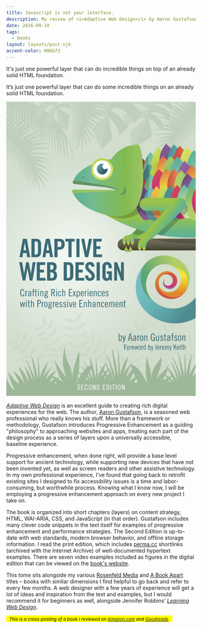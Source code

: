 ```yaml
---
title: Javascript is not your interface.
description: My review of <i>Adaptive Web Design</i> by Aaron Gustafson
date: 2016-09-10
tags:
  - books
layout: layouts/post.njk
accent-color: 006b73
---
```


It's just one powerful layer that can do incredible things on top of an already solid HTML foundation.

<p class="lede">It&rsquo;s just one powerful layer that can do some incredible things on an already solid HTML&nbsp;foundation.</p>

<a href="http://adaptivewebdesign.info/"><img class="book" src="/images/post-images/adaptive-web-cover.jpg" alt="Cover of Adaptive Web Design" /></a>

[*Adaptive Web Design*](http://adaptivewebdesign.info/) is an excellent guide to creating rich digital experiences for the web. The author, [Aaron Gustafson](https://www.aaron-gustafson.com/), is a seasoned web professional who really knows his stuff. More than a framework or methodology, Gustafson introduces Progressive Enhancement as a guiding "philosophy" to approaching websites and apps, treating each part of the design process as a series of layers upon a universally accessible, baseline&nbsp;experience.

Progressive enhancement, when done right, will provide a base level support for ancient technology, while supporting new devices that have not been invented yet, as well as screen readers and other assistive technology. In my own professional experience, I've found that going back to retrofit existing sites I designed to fix accessibility issues is a time and labor-consuming, but worthwhile process. Knowing what I know now, I will be employing a progressive enhancement approach on every new project I take&nbsp;on.

The book is organized into short chapters (layers) on content strategy, HTML, WAI-ARIA, CSS, and JavaScript (in that order). Gustafson includes many clever code snippets in the text itself for examples of progressive enhancement and performance strategies. The Second Edition is up-to-date with web standards, modern browser behavior, and offline storage information. I read the print edition, which includes [perma.cc](http://perma.cc) shortlinks (archived with the Internet Archive) of well-documented hypertext examples. There are seven video examples included as figures in the digital edition that can be viewed on the [book's&nbsp;website](http://adaptivewebdesign.info/2nd-edition/videos/).

This tome sits alongside my various [Rosenfeld Media](http://rosenfeldmedia.com/) and [A Book Apart](http://abookapart.com/) titles &ndash; books with similar dimensions I find helpful to go back and refer to every few months. A web designer with a few years of experience will get a lot of ideas and inspiration from the text and examples, but I would recommend it for beginners as well, alongside Jennifer Robbins’ [*Learning Web&nbsp;Design*](http://www.learningwebdesign.com/).

<mark>&nbsp;
<small><em>This is a cross-posting of a book I reviewed on <a href="https://www.amazon.com/gp/review/R3MB2MRMDDLDCW?ref_=glimp_1rv_cl">Amazon.com</a> and&nbsp;<a href="https://www.goodreads.com/book/show/28095620-adaptive-web-design">Goodreads</a>. </em></small>
&nbsp;
</mark>
